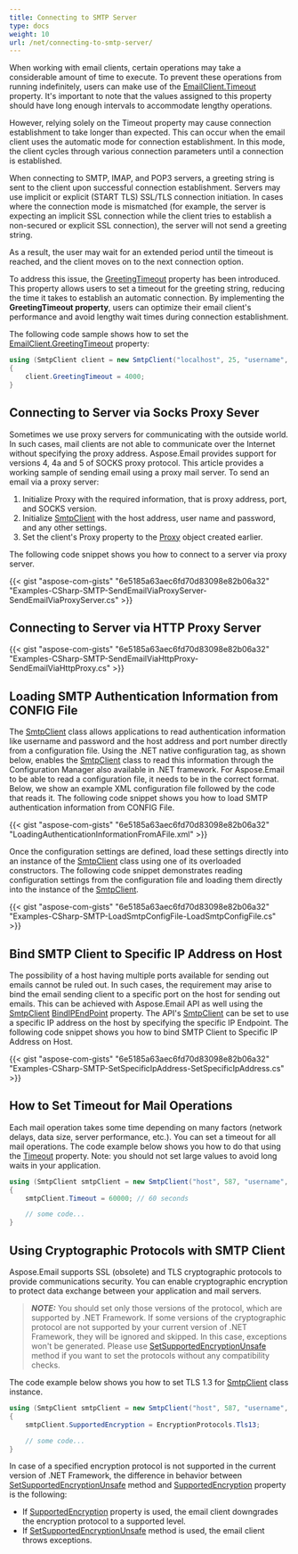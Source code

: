 ```yaml
---
title: Connecting to SMTP Server
type: docs
weight: 10
url: /net/connecting-to-smtp-server/
---
```


When working with email clients, certain operations may take a considerable amount of time to execute. To prevent these operations from running indefinitely, users can make use of the [EmailClient.Timeout](https://reference.aspose.com/email/net/aspose.email.clients/emailclient/timeout/) property. It's important to note that the values assigned to this property should have long enough intervals to accommodate lengthy operations.

However, relying solely on the Timeout property may cause connection establishment to take longer than expected. This can occur when the email client uses the automatic mode for connection establishment. In this mode, the client cycles through various connection parameters until a connection is established.

When connecting to SMTP, IMAP, and POP3 servers, a greeting string is sent to the client upon successful connection establishment. Servers may use implicit or explicit (START TLS) SSL/TLS connection initiation. In cases where the connection mode is mismatched (for example, the server is expecting an implicit SSL connection while the client tries to establish a non-secured or explicit SSL connection), the server will not send a greeting string.

As a result, the user may wait for an extended period until the timeout is reached, and the client moves on to the next connection option.

To address this issue, the [GreetingTimeout](https://reference.aspose.com/email/net/aspose.email.clients/emailclient/greetingtimeout/) property has been introduced. This property allows users to set a timeout for the greeting string, reducing the time it takes to establish an automatic connection. By implementing the **GreetingTimeout property**, users can optimize their email client's performance and avoid lengthy wait times during connection establishment.

The following code sample shows how to set the [EmailClient.GreetingTimeout](https://reference.aspose.com/email/net/aspose.email.clients/emailclient/greetingtimeout/) property:

```cs
using (SmtpClient client = new SmtpClient("localhost", 25, "username", "password"))
{
    client.GreetingTimeout = 4000;
}
```

## **Connecting to Server via Socks Proxy Sever**

Sometimes we use proxy servers for communicating with the outside world. In such cases, mail clients are not able to communicate over the Internet without specifying the proxy address. Aspose.Email provides support for versions 4, 4a and 5 of SOCKS proxy protocol. This article provides a working sample of sending email using a proxy mail server. To send an email via a proxy server:

1. Initialize Proxy with the required information, that is proxy address, port, and SOCKS version.
1. Initialize [SmtpClient](https://reference.aspose.com/email/net/aspose.email.clients.smtp/smtpclient/) with the host address, user name and password, and any other settings.
1. Set the client's Proxy property to the [Proxy](https://reference.aspose.com/email/net/aspose.email.clients/proxy/) object created earlier.

The following code snippet shows you how to connect to a server via proxy server.

{{< gist "aspose-com-gists" "6e5185a63aec6fd70d83098e82b06a32" "Examples-CSharp-SMTP-SendEmailViaProxyServer-SendEmailViaProxyServer.cs" >}}

## **Connecting to Server via HTTP Proxy Server**

{{< gist "aspose-com-gists" "6e5185a63aec6fd70d83098e82b06a32" "Examples-CSharp-SMTP-SendEmailViaHttpProxy-SendEmailViaHttpProxy.cs" >}}

## **Loading SMTP Authentication Information from CONFIG File**

The [SmtpClient](https://reference.aspose.com/email/net/aspose.email.clients.smtp/smtpclient/) class allows applications to read authentication information like username and password and the host address and port number directly from a configuration file. Using the .NET native configuration tag, as shown below, enables the [SmtpClient](https://reference.aspose.com/email/net/aspose.email.clients.smtp/smtpclient/) class to read this information through the Configuration Manager also available in .NET framework. For Aspose.Email to be able to read a configuration file, it needs to be in the correct format. Below, we show an example XML configuration file followed by the code that reads it. The following code snippet shows you how to load SMTP authentication information from CONFIG File.

{{< gist "aspose-com-gists" "6e5185a63aec6fd70d83098e82b06a32" "LoadingAuthenticationInformationFromAFile.xml" >}}

Once the configuration settings are defined, load these settings directly into an instance of the [SmtpClient](https://reference.aspose.com/email/net/aspose.email.clients.smtp/smtpclient/) class using one of its overloaded constructors. The following code snippet demonstrates reading configuration settings from the configuration file and loading them directly into the instance of the [SmtpClient](https://reference.aspose.com/email/net/aspose.email.clients.smtp/smtpclient/).

{{< gist "aspose-com-gists" "6e5185a63aec6fd70d83098e82b06a32" "Examples-CSharp-SMTP-LoadSmtpConfigFile-LoadSmtpConfigFile.cs" >}}

## **Bind SMTP Client to Specific IP Address on Host**

The possibility of a host having multiple ports available for sending out emails cannot be ruled out. In such cases, the requirement may arise to bind the email sending client to a specific port on the host for sending out emails. This can be achieved with Aspose.Email API as well using the [SmtpClient](https://reference.aspose.com/email/net/aspose.email.clients.smtp/smtpclient/) [BindIPEndPoint](https://apireference.aspose.com/email/net/aspose.email.clients/emailclient/events/bindipendpoint) property. The API's [SmtpClient](https://reference.aspose.com/email/net/aspose.email.clients.smtp/smtpclient/) can be set to use a specific IP address on the host by specifying the specific IP Endpoint. The following code snippet shows you how to bind SMTP Client to Specific IP Address on Host.



{{< gist "aspose-com-gists" "6e5185a63aec6fd70d83098e82b06a32" "Examples-CSharp-SMTP-SetSpecificIpAddress-SetSpecificIpAddress.cs" >}}

## **How to Set Timeout for Mail Operations**

Each mail operation takes some time depending on many factors (network delays, data size, server performance, etc.). You can set a timeout for all mail operations. The code example below shows you how to do that using the [Timeout](https://reference.aspose.com/email/net/aspose.email.clients/emailclient/timeout/) property. Note: you should not set large values to avoid long waits in your application.

```csharp
using (SmtpClient smtpClient = new SmtpClient("host", 587, "username", "password", SecurityOptions.SSLExplicit))
{
    smtpClient.Timeout = 60000; // 60 seconds

    // some code...
}
```

## **Using Cryptographic Protocols with SMTP Client**

Aspose.Email supports SSL (obsolete) and TLS cryptographic protocols to provide communications security. You can enable cryptographic encryption to protect data exchange between your application and mail servers.

> **_NOTE:_**  You should set only those versions of the protocol, which are supported by .NET Framework. If some versions of the cryptographic protocol are not supported by your current version of .NET Framework, they will be ignored and skipped. In this case, exceptions won't be generated. Please use [SetSupportedEncryptionUnsafe](https://reference.aspose.com/email/net/aspose.email.clients/emailclient/setsupportedencryptionunsafe/#setsupportedencryptionunsafe) method if you want to set the protocols without any compatibility checks.

The code example below shows you how to set TLS 1.3 for [SmtpClient](https://reference.aspose.com/email/net/aspose.email.clients.smtp/smtpclient/) class instance.

```csharp
using (SmtpClient smtpClient = new SmtpClient("host", 587, "username", "password", SecurityOptions.SSLExplicit))
{
    smtpClient.SupportedEncryption = EncryptionProtocols.Tls13;

    // some code...
}
```

In case of a specified encryption protocol is not supported in the current version of .NET Framework, the difference in behavior between [SetSupportedEncryptionUnsafe](https://reference.aspose.com/email/net/aspose.email.clients/emailclient/setsupportedencryptionunsafe/#setsupportedencryptionunsafe) method and [SupportedEncryption](https://reference.aspose.com/email/net/aspose.email.clients/emailclient/supportedencryption/) property is the following:
- If [SupportedEncryption](https://reference.aspose.com/email/net/aspose.email.clients/emailclient/supportedencryption/) property is used, the email client downgrades the encryption protocol to a supported level.
- If [SetSupportedEncryptionUnsafe](https://reference.aspose.com/email/net/aspose.email.clients/emailclient/setsupportedencryptionunsafe/#setsupportedencryptionunsafe) method is used, the email client throws exceptions.
